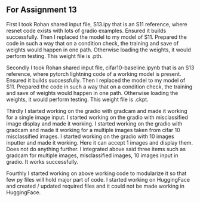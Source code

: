## For Assignment 13


First I took Rohan shared input file, S13.ipy that is an S11 reference, where resnet code exists with lots of gradio examples.
Ensured it builds successfully.
Then I replaced the model to my model of S11.
Prepared the code in such a way that on a condition check, the training and save of weights would happen in one path. Otherwise loading the weights, it would perform testing. This weight file is .pth.

Secondly I took Rohan shared input file, cifar10-baseline.ipynb that is an S13 reference, where pytorch lightning code of a working model is present.
Ensured it builds successfully.
Then I replaced the model to my model of S11.
Prepared the code in such a way that on a condition check, the training and save of weights would happen in one path. Otherwise loading the weights, it would perform testing. This weight file is .ckpt.

Thirdly I started working on the gradio with gradcam and made it working for a single image input.
I started working on the gradio with misclassified image display and made it working.
I started working on the gradio with gradcam and made it working for a multiple images taken from cifar 10 misclassified images. 
I started working on the gradio with 10 images inputter and made it working. Here it can accept 1 images and display them. Does not do anything further.
I integrated above said three items such as gradcam for multiple images, misclassified images, 10 images input in gradio. It works successfully.

Fourthly I started working on above working code to modularize it so that few py files will hold major part of code.
I started working on HuggingFace and created / updated required files and it could not be made working in HuggingFace.
